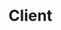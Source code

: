 ---
layout: default
title: Client
slug: work
path: ../

meta-title: Jack Grace USA
meta-description: Jack Grace USA

client-order: 4

client-name: Jack Grace USA
client-slug: jackgrace
client-tag: "Shopify Custom Built Interfaces for Product Purchasing"
client-desc: "Jack Grace reached out looking to augment their existing Shopify Template with custom built interfaces to help sell their unique product offering. We built an interface where user can make multiple selections to custom build a golf shoe. To make it easier for users to purchase multiple colors of saddles, we built an interface using the data in Shopify and filtering by shoe size."

client-quote: "I was lucky enough to find Kristen through the lofty recommendation of a trusted friend who’d worked with her in the past. Words can’t describe what a godsend Kristen has been for our startup company. With very little technical savvy on our end, Kristen was able to decipher our wishes and implement them into an amazing website with all the technical functionality we imagined... and then some! She did this quickly, efficiently and cost effectively. I cannot express what a tremendous asset she’s been and continues to be. If you’re debating as to which developer/ designer you should hire, look no further... Kristen is the one."
client-person: "Bart Walker, Founder & CEO, Jack Grace USA"

---